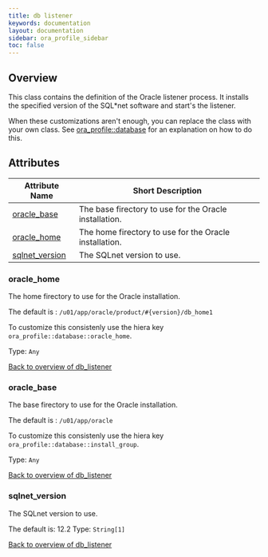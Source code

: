 ```yaml
---
title: db listener
keywords: documentation
layout: documentation
sidebar: ora_profile_sidebar
toc: false
---
```

## Overview

This class contains the definition of the Oracle listener process. It installs the specified version of the SQL*net software and start's the listener.

When these customizations aren't enough, you can replace the class with your own class. See [ora_profile::database](./database.html) for an explanation on how to do this.





## Attributes



Attribute Name                                | Short Description                                      |
--------------------------------------------- | ------------------------------------------------------ |
[oracle_base](#db_listener_oracle_base)       | The base firectory to use for the Oracle installation. |
[oracle_home](#db_listener_oracle_home)       | The home firectory to use for the Oracle installation. |
[sqlnet_version](#db_listener_sqlnet_version) | The SQLnet version to use.                             |




### oracle_home<a name='db_listener_oracle_home'>

The home firectory to use for the Oracle installation.

The default is : `/u01/app/oracle/product/#{version}/db_home1`

To customize this consistenly use the hiera key `ora_profile::database::oracle_home`.


Type: `Any`


[Back to overview of db_listener](#attributes)

### oracle_base<a name='db_listener_oracle_base'>

The base firectory to use for the Oracle installation.

The default is : `/u01/app/oracle`

To customize this consistenly use the hiera key `ora_profile::database::install_group`.


Type: `Any`


[Back to overview of db_listener](#attributes)

### sqlnet_version<a name='db_listener_sqlnet_version'>

The SQLnet version to use.

The default is: 12.2
Type: `String[1]`


[Back to overview of db_listener](#attributes)
